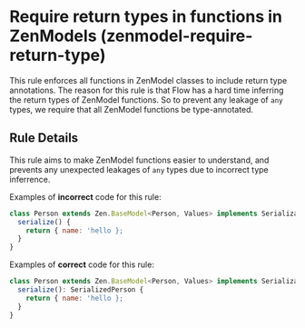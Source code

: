 # Require return types in functions in ZenModels (zenmodel-require-return-type)

This rule enforces all functions in ZenModel classes to include return type annotations.
The reason for this rule is that Flow has a hard time inferring the return types of ZenModel functions. So to prevent any leakage of `any` types, we require that all ZenModel functions be type-annotated.

## Rule Details

This rule aims to make ZenModel functions easier to understand, and prevents any unexpected leakages of `any` types due to incorrect type inferrence.

Examples of **incorrect** code for this rule:

```js
class Person extends Zen.BaseModel<Person, Values> implements Serializable<SerializedPerson> {
  serialize() {
    return { name: 'hello };
  }
}
```

Examples of **correct** code for this rule:

```js
class Person extends Zen.BaseModel<Person, Values> implements Serializable<SerializedPerson> {
  serialize(): SerializedPerson {
    return { name: 'hello };
  }
}
```
